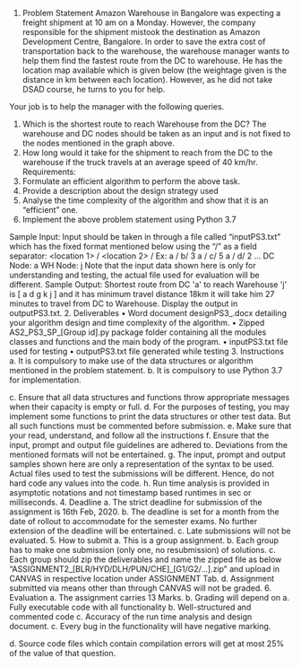 1. Problem Statement
Amazon Warehouse in Bangalore was expecting a freight shipment at 10 am on a Monday. However, the company responsible for the shipment mistook the destination as Amazon Development Centre, Bangalore. In order to save the extra cost of transportation back to the warehouse, the warehouse manager wants to help them find the fastest route from the DC to warehouse. He has the location map available which is given below (the weightage given is the distance in km between each location). However, as he did not take DSAD course, he turns to you for help.

 Your job is to help the manager with the following queries.
1. Which is the shortest route to reach Warehouse from the DC? The warehouse and DC nodes should be taken as an input and is not fixed to the nodes mentioned in the graph above.
2. How long would it take for the shipment to reach from the DC to the warehouse if the truck travels at an average speed of 40 km/hr.
Requirements:
1. Formulate an efficient algorithm to perform the above task.
2. Provide a description about the design strategy used
3. Analyse the time complexity of the algorithm and show that it is an “efficient” one.
4. Implement the above problem statement using Python 3.7
 
Sample Input:
Input should be taken in through a file called “inputPS3.txt” which has the fixed format mentioned below using the “/” as a field separator:
<location 1> / <location 2> / <distance in km>
Ex:
a / b/ 3 a / c/ 5 a / d/ 2 ...
DC Node: a WH Node: j
Note that the input data shown here is only for understanding and testing, the actual file used for evaluation will be different.
Sample Output:
Shortest route from DC 'a' to reach Warehouse 'j' is [ a d g k j ] and it has minimum travel distance 18km
it will take him 27 minutes to travel from DC to Warehouse.
Display the output in outputPS3.txt. 2. Deliverables
• Word document designPS3_<group id>.docx detailing your algorithm design and time complexity of the algorithm.
• Zipped AS2_PS3_SP_[Group id].py package folder containing all the modules classes and functions and the main body of the program.
• inputPS3.txt file used for testing
• outputPS3.txt file generated while testing
3. Instructions
a. It is compulsory to make use of the data structures or algorithm mentioned in the problem statement.
b. It is compulsory to use Python 3.7 for implementation.

c. Ensure that all data structures and functions throw appropriate messages when their capacity is empty or full.
d. For the purposes of testing, you may implement some functions to print the data structures or other test data. But all such functions must be commented before submission.
e. Make sure that your read, understand, and follow all the instructions
f. Ensure that the input, prompt and output file guidelines are adhered to. Deviations from the mentioned formats will not be entertained.
g. The input, prompt and output samples shown here are only a representation of the syntax to be used. Actual files used to test the submissions will be different. Hence, do not hard code any values into the code.
h. Run time analysis is provided in asymptotic notations and not timestamp based runtimes in sec or milliseconds.
4. Deadline
a. The strict deadline for submission of the assignment is 16th Feb, 2020.
b. The deadline is set for a month from the date of rollout to accommodate for the semester exams. No further extension of the deadline will be entertained.
c. Late submissions will not be evaluated.
5. How to submit
a. This is a group assignment.
b. Each group has to make one submission (only one, no resubmission) of solutions.
c. Each group should zip the deliverables and name the zipped file as below
“ASSIGNMENT2_[BLR/HYD/DLH/PUN/CHE]_[G1/G2/...].zip”
and upload in CANVAS in respective location under ASSIGNMENT Tab.
d. Assignment submitted via means other than through CANVAS will not be graded.
6. Evaluation
a. The assignment carries 13 Marks.
b. Grading will depend on
a. Fully executable code with all functionality
b. Well-structured and commented code
c. Accuracy of the run time analysis and design document.
c. Every bug in the functionality will have negative marking.

d. Source code files which contain compilation errors will get at most 25% of the value of that question.
